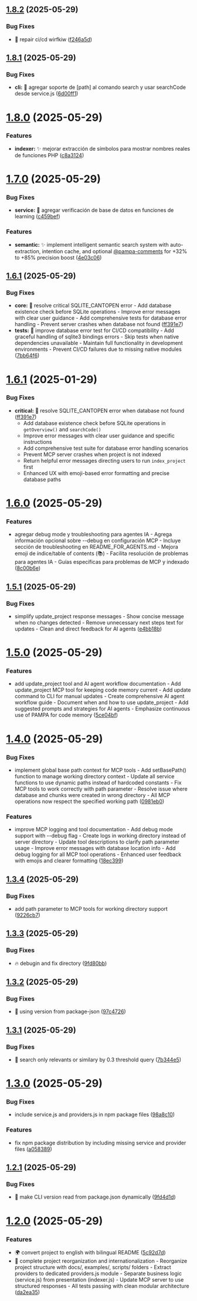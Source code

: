 ## [1.8.2](https://github.com/tecnomanu/pampa/compare/v1.8.1...v1.8.2) (2025-05-29)


### Bug Fixes

* :bug: repair ci/cd wirfkiw ([f246a5d](https://github.com/tecnomanu/pampa/commit/f246a5d806681943c259e983f62e5d1207278434))

## [1.8.1](https://github.com/tecnomanu/pampa/compare/v1.8.0...v1.8.1) (2025-05-29)


### Bug Fixes

* **cli:** 🔧 agregar soporte de [path] al comando search y usar searchCode desde service.js ([6d00ff1](https://github.com/tecnomanu/pampa/commit/6d00ff1ac758eb2699940b8b3249f421ddd0a257))

# [1.8.0](https://github.com/tecnomanu/pampa/compare/v1.7.0...v1.8.0) (2025-05-29)


### Features

* **indexer:** ✨ mejorar extracción de símbolos para mostrar nombres reales de funciones PHP ([c8a3124](https://github.com/tecnomanu/pampa/commit/c8a3124d8d03fd7386ad2cc53f6019a639df5ff5))

# [1.7.0](https://github.com/tecnomanu/pampa/compare/v1.6.1...v1.7.0) (2025-05-29)


### Bug Fixes

* **service:** 🐛 agregar verificación de base de datos en funciones de learning ([c459bef](https://github.com/tecnomanu/pampa/commit/c459befafb707d6281dec96ae4a1f67a1fe159cf))


### Features

* **semantic:** ✨ implement intelligent semantic search system with auto-extraction, intention cache, and optional [@pampa-comments](https://github.com/pampa-comments) for +32% to +85% precision boost ([4e03c06](https://github.com/tecnomanu/pampa/commit/4e03c069bc9a0450820b07310731bbf462a7628c))

## [1.6.1](https://github.com/tecnomanu/pampa/compare/v1.6.0...v1.6.1) (2025-05-29)


### Bug Fixes

* **core:** 🐛 resolve critical SQLITE_CANTOPEN error - Add database existence check before SQLite operations - Improve error messages with clear user guidance - Add comprehensive tests for database error handling - Prevent server crashes when database not found ([ff391e7](https://github.com/tecnomanu/pampa/commit/ff391e7f3fd60c1e8fb8d2e794c7356fdfd5dba7))
* **tests:** 🧪 improve database error test for CI/CD compatibility - Add graceful handling of sqlite3 bindings errors - Skip tests when native dependencies unavailable - Maintain full functionality in development environments - Prevent CI/CD failures due to missing native modules ([7bb64f6](https://github.com/tecnomanu/pampa/commit/7bb64f6e81cc9c70605eaed1814f54057360cce8))

# [1.6.1](https://github.com/tecnomanu/pampa/compare/v1.6.0...v1.6.1) (2025-01-29)

### Bug Fixes

-   **critical:** 🐛 resolve SQLITE_CANTOPEN error when database not found ([ff391e7](https://github.com/tecnomanu/pampa/commit/ff391e7))
    -   Add database existence check before SQLite operations in `getOverview()` and `searchCode()`
    -   Improve error messages with clear user guidance and specific instructions
    -   Add comprehensive test suite for database error handling scenarios
    -   Prevent MCP server crashes when project is not indexed
    -   Return helpful error messages directing users to run `index_project` first
    -   Enhanced UX with emoji-based error formatting and precise database paths

# [1.6.0](https://github.com/tecnomanu/pampa/compare/v1.5.1...v1.6.0) (2025-05-29)

### Features

-   agregar debug mode y troubleshooting para agentes IA - Agrega información opcional sobre --debug en configuración MCP - Incluye sección de troubleshooting en README_FOR_AGENTS.md - Mejora emoji de índice/table of contents (📚) - Facilita resolución de problemas para agentes IA - Guías específicas para problemas de MCP y indexado ([8c00b6e](https://github.com/tecnomanu/pampa/commit/8c00b6ece1b2fd741bc70d155a621e7926b14013))

## [1.5.1](https://github.com/tecnomanu/pampa/compare/v1.5.0...v1.5.1) (2025-05-29)

### Bug Fixes

-   simplify update_project response messages - Show concise message when no changes detected - Remove unnecessary next steps text for updates - Clean and direct feedback for AI agents ([e4bb18b](https://github.com/tecnomanu/pampa/commit/e4bb18bdcb240beec2d9fbc0ebbee62b5d4abc5c))

# [1.5.0](https://github.com/tecnomanu/pampa/compare/v1.4.0...v1.5.0) (2025-05-29)

### Features

-   add update_project tool and AI agent workflow documentation - Add update_project MCP tool for keeping code memory current - Add update command to CLI for manual updates - Create comprehensive AI agent workflow guide - Document when and how to use update_project - Add suggested prompts and strategies for AI agents - Emphasize continuous use of PAMPA for code memory ([5ce04bf](https://github.com/tecnomanu/pampa/commit/5ce04bf78a56985d28cee15005b6904abe063102))

# [1.4.0](https://github.com/tecnomanu/pampa/compare/v1.3.4...v1.4.0) (2025-05-29)

### Bug Fixes

-   implement global base path context for MCP tools - Add setBasePath() function to manage working directory context - Update all service functions to use dynamic paths instead of hardcoded constants - Fix MCP tools to work correctly with path parameter - Resolve issue where database and chunks were created in wrong directory - All MCP operations now respect the specified working path ([0981eb0](https://github.com/tecnomanu/pampa/commit/0981eb0b183e69cca0652c735fdb7b129f812241))

### Features

-   improve MCP logging and tool documentation - Add debug mode support with --debug flag - Create logs in working directory instead of server directory - Update tool descriptions to clarify path parameter usage - Improve error messages with database location info - Add debug logging for all MCP tool operations - Enhanced user feedback with emojis and clearer formatting ([18ec399](https://github.com/tecnomanu/pampa/commit/18ec39938562e7727508b965a183a6856d3e3390))

## [1.3.4](https://github.com/tecnomanu/pampa/compare/v1.3.3...v1.3.4) (2025-05-29)

### Bug Fixes

-   add path parameter to MCP tools for working directory support ([9226cb7](https://github.com/tecnomanu/pampa/commit/9226cb73947d1b9a79ed62cca30e5a46f1e2f976))

## [1.3.3](https://github.com/tecnomanu/pampa/compare/v1.3.2...v1.3.3) (2025-05-29)

### Bug Fixes

-   :fire: debugin and fix directory ([9fd80bb](https://github.com/tecnomanu/pampa/commit/9fd80bb975f1433b3a79898315d8943755523bc8))

## [1.3.2](https://github.com/tecnomanu/pampa/compare/v1.3.1...v1.3.2) (2025-05-29)

### Bug Fixes

-   :bug: using version from package-json ([97c4726](https://github.com/tecnomanu/pampa/commit/97c4726b4c9abdbf6876760e16b1cc032480e9c3))

## [1.3.1](https://github.com/tecnomanu/pampa/compare/v1.3.0...v1.3.1) (2025-05-29)

### Bug Fixes

-   :bug: search only relevants or similary by 0.3 threshold query ([7b344e5](https://github.com/tecnomanu/pampa/commit/7b344e597e45703837e88ea105b48989cf079f8b))

# [1.3.0](https://github.com/tecnomanu/pampa/compare/v1.2.1...v1.3.0) (2025-05-29)

### Bug Fixes

-   include service.js and providers.js in npm package files ([98a8c10](https://github.com/tecnomanu/pampa/commit/98a8c105e00803ed0a640d5b4be6fb679d7146f4))

### Features

-   fix npm package distribution by including missing service and provider files ([a058389](https://github.com/tecnomanu/pampa/commit/a058389544518235eb126539513d4ed9ba598a9a))

## [1.2.1](https://github.com/tecnomanu/pampa/compare/v1.2.0...v1.2.1) (2025-05-29)

### Bug Fixes

-   🔧 make CLI version read from package.json dynamically ([9fd4d1d](https://github.com/tecnomanu/pampa/commit/9fd4d1d188e5c7dd191426678b30e8a893a917a4))

# [1.2.0](https://github.com/tecnomanu/pampa/compare/v1.1.0...v1.2.0) (2025-05-29)

### Features

-   🌍 convert project to english with bilingual README ([5c92d7d](https://github.com/tecnomanu/pampa/commit/5c92d7d13e91c29af800f765e90ebfd548c3f137))
-   🎉 complete project reorganization and internationalization - Reorganize project structure with docs/, examples/, scripts/ folders - Extract providers to dedicated providers.js module - Separate business logic (service.js) from presentation (indexer.js) - Update MCP server to use structured responses - All tests passing with clean modular architecture ([da2ea35](https://github.com/tecnomanu/pampa/commit/da2ea352e024a8c09550e304bdc38b3f9e0c80f9))
